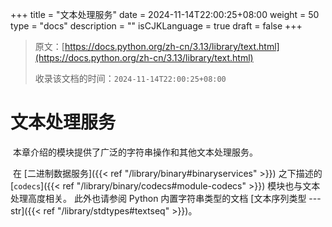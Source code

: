 +++
title = "文本处理服务"
date = 2024-11-14T22:00:25+08:00
weight = 50
type = "docs"
description = ""
isCJKLanguage = true
draft = false
+++

> 原文：[https://docs.python.org/zh-cn/3.13/library/text.html](https://docs.python.org/zh-cn/3.13/library/text.html)
>
> 收录该文档的时间：`2024-11-14T22:00:25+08:00`

# 文本处理服务

​	本章介绍的模块提供了广泛的字符串操作和其他文本处理服务。

​	在 [二进制数据服务]({{< ref "/library/binary#binaryservices" >}}) 之下描述的 [`codecs`]({{< ref "/library/binary/codecs#module-codecs" >}}) 模块也与文本处理高度相关。 此外也请参阅 Python 内置字符串类型的文档 [文本序列类型 --- str]({{< ref "/library/stdtypes#textseq" >}})。
